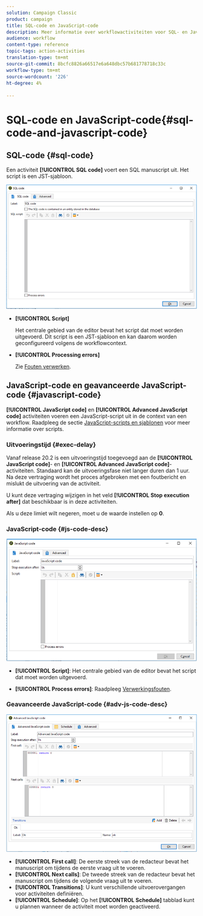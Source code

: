 ```yaml
---
solution: Campaign Classic
product: campaign
title: SQL-code en JavaScript-code
description: Meer informatie over workflowactiviteiten voor SQL- en JavaScript-codes
audience: workflow
content-type: reference
topic-tags: action-activities
translation-type: tm+mt
source-git-commit: 8bcfc8826a66517e6a648dbc57b681778718c33c
workflow-type: tm+mt
source-wordcount: '226'
ht-degree: 4%

---
```



# SQL-code en JavaScript-code{#sql-code-and-javascript-code}

## SQL-code {#sql-code}

Een activiteit **[!UICONTROL SQL code]** voert een SQL manuscript uit. Het script is een JST-sjabloon.

![](assets/sql_code.png)

* **[!UICONTROL Script]**

   Het centrale gebied van de editor bevat het script dat moet worden uitgevoerd. Dit script is een JST-sjabloon en kan daarom worden geconfigureerd volgens de workflowcontext.

* **[!UICONTROL Processing errors]**

   Zie [Fouten verwerken](../../workflow/using/monitoring-workflow-execution.md#processing-errors).

## JavaScript-code en geavanceerde JavaScript-code {#javascript-code}

**[!UICONTROL JavaScript code]** en  **[!UICONTROL Advanced JavaScript code]** activiteiten voeren een JavaScript-script uit in de context van een workflow. Raadpleeg de sectie [JavaScript-scripts en sjablonen](../../workflow/using/javascript-scripts-and-templates.md) voor meer informatie over scripts.

### Uitvoeringstijd {#exec-delay}

Vanaf release 20.2 is een uitvoeringstijd toegevoegd aan de **[!UICONTROL JavaScript code]**- en **[!UICONTROL Advanced JavaScript code]**-activiteiten. Standaard kan de uitvoeringsfase niet langer duren dan 1 uur. Na deze vertraging wordt het proces afgebroken met een foutbericht en mislukt de uitvoering van de activiteit.

U kunt deze vertraging wijzigen in het veld **[!UICONTROL Stop execution after]** dat beschikbaar is in deze activiteiten.

Als u deze limiet wilt negeren, moet u de waarde instellen op **0**.

### JavaScript-code {#js-code-desc}

![](assets/javascript_code.png)

* **[!UICONTROL Script]**: Het centrale gebied van de editor bevat het script dat moet worden uitgevoerd.

* **[!UICONTROL Process errors]**: Raadpleeg  [Verwerkingsfouten](../../workflow/using/monitoring-workflow-execution.md#processing-errors).

### Geavanceerde JavaScript-code {#adv-js-code-desc}

![](assets/advanced_javascript_code.png)

* **[!UICONTROL First call]**: De eerste streek van de redacteur bevat het manuscript om tijdens de eerste vraag uit te voeren.
* **[!UICONTROL Next calls]**: De tweede streek van de redacteur bevat het manuscript om tijdens de volgende vraag uit te voeren.
* **[!UICONTROL Transitions]**: U kunt verschillende uitvoerovergangen voor activiteiten definiëren.
* **[!UICONTROL Schedule]**: Op het  **[!UICONTROL Schedule]** tabblad kunt u plannen wanneer de activiteit moet worden geactiveerd.
